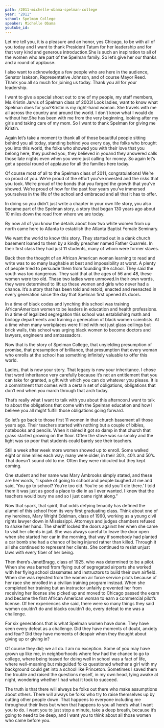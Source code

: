 ```yaml
---
path: /2011-michelle-obama-spelman-college
year: "2011"
school: Spelman College
speaker: Michelle Obama
youtube_id: 
---
```


Let me tell you, it is a pleasure and an honor, yes Chicago, to be with all of you today and I want to thank President Tatum for her leadership and for that very kind and generous introduction.She is such an inspiration to all of the women who are part of the Spelman family. So let’s give her our thanks and a round of applause.

I also want to acknowledge a few people who are here in the audience, Senator Isakson, Representative Johnson, and of course Mayor Reed. Thank you all so much for joining us today. Thank you all for your leadership.

I want to give a special shout out to one of my people, my staff members, Ms.Kristin Jarvis of Spelman class of 2003! Look ladies, want to know what Spelman does for you?Kristin is my right-hand woman. She travels with me all across the country and around the world. I don’t know what I would do without her.She has been with me from the very beginning, looking after my girls and taking care of my mom. So I want to thank Spelman for giving me Kristin.

Again let’s take a moment to thank all of those beautiful people sitting behind you all today, standing behind you every day, the folks who brought you into this world, the folks who showed you with their love that you belong here, they pushed you, they believed in youand they answered calls those late nights even when you were just calling for money. So again let’s get a special round of applause for all the families here today.

Of course most of all to the Spelman class of 2011, congratulations! We’re so proud of you. We’re proud of the effort you’ve invested and the risks that you took. We’re proud of the bonds that you forged the growth that you’ve showed. We’re proud of how for the past four years you’ve immersed yourselves in the life of the school and embraced and all that it has to offer.

In doing so you didn’t just write a chapter in your own life story, you also became part of the Spelman story, a story that began 130 years ago about 10 miles down the road from where we are today.

By now all of you know the details about how two white women from up north came here to Atlanta to establish the Atlanta Baptist Female Seminary.

We want the world to know this story. They started out in a dank church basement loaned to them by a kindly preacher named Father Quarrels. In their first class they had just 11 students, many of whom were former slaves.

Back then the thought of an African American woman learning to read and write was to so many laughable at best and impossibility at worst. A plenty of people tried to persuade them from founding the school. They said the south was too dangerous. They said that at the ages of 56 and 48, these women were too old. These two ladies were unmoved.In their own words, they were determined to lift up these women and girls who never had a chance. It’s a story that has been told and retold, enacted and reenacted in every generation since the day that Spelman first opened its doors.

In a time of black codes and lynching this school was training AfricanAmerican women to be leaders in education and health professions. In a time of legalized segregation this school was establishing math and biology departments and training a generation of black women scientists. At a time when many workplaces were filled with not just glass ceilings but brick walls, this school was urging black women to become doctors and lawyers, engineers and ambassadors.

Now that is the story of Spelman College, that unyielding presumption of promise, that presumption of brilliance, that presumption that every woman who enrolls at the school has something infinitely valuable to offer this world.

Ladies, that is now your story. That legacy is now your inheritance. I chose that word inheritance very carefully because it’s not an entitlement that you can take for granted, a gift with which you can do whatever you please. It is a commitment that comes with a certain set of obligations, obligations that don’t end when you march through that arch today.

That’s really what I want to talk with you about this afternoon.I want to talk to about the obligations that come with the Spelman education and how I believe you all might fulfill those obligations going forward.

So let’s go back to those first 11 women in that church basement all those years ago. Their teachers started with nothing but a couple of bibles, notebooks and pencils. When it rained it got so damp in that church that grass started growing on the floor. Often the stove was so smoky and the light was so poor that students could barely see their teachers.

Still a week after week more women showed up to enroll. Some walked eight or nine miles each way; many were older, in their 30’s, 40’s and 50’s. That doesn’t sound old to me. Often they were ridiculed but they kept coming.

One student and her name was Mary Ambrooks simply stated, and these are her words, “I spoke of going to school and people laughed at me and said, ‘You go to school? You’re too old. You’re so old you’ll die there.’ I told them it was just as good a place to die in as I ever wanted. I knew that the teachers would bury me and so I just came right along.”

Now that spark, that spirit, that odds defying tenacity has defined the alumni of this school from its very first graduating class. Think about one of my heroines, Mary Wright Edelman, class of 1960, working as a young civil rights lawyer down in Mississippi. Attorneys and judges chambers refused to shake her hand. The sheriff locked the doors against her when she came to visit her clients in jail. She was always careful to leave the door open when she started her car in the morning, that way if somebody had planted a car bomb she had a chance of being injured rather than killed. Through it all she continued to represent her clients. She continued to resist unjust laws with every fiber of her being.

Then there’s JanetBragg, class of 1925, who was determined to be a pilot. When she was barred from flying out of segregated airports she worked with her flying school classmates and instructors to build their own airfield. When she was rejected from the women air force service pilots because of her race she enrolled in a civilian training program instead. When she completed her training but an instructor unfairly prevented her from receiving her license she picked up and moved to Chicago passed the exam and became the first African American woman to earn a commercial pilot’s license. Of her experiences she said, there were so many things they said women couldn’t do and blacks couldn’t do, every defeat to me was a challenge.

For six generations that is what Spelman women have done. They have seen every defeat as a challenge. Did they have moments of doubt, anxiety and fear? Did they have moments of despair when they thought about giving up or giving in?

Of course they did; we all do. I am no exception. Some of you may have grown up like me, in neighborhoods where few had the chance to go to college, where being teased for doing well in school was a fact of life, where well-meaning but misguided folks questioned whether a girl with my background could get into a school like Princeton. Sometimes I saved them the trouble and raised the questions myself, in my own head, lying awake at night, wondering whether I had what it took to succeed.

The truth is that there will always be folks out there who make assumptions about others. There will always be folks who try to raise themselves up by cutting other people down. That happens to everyone including me throughout their lives but when that happens to you all here’s what I want you to do. I want you to just stop a minute, take a deep breath, because it’s going to need to be deep, and I want you to think about all those women who came before you.